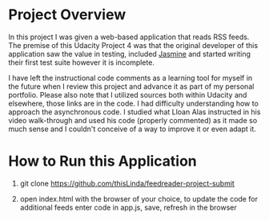 # Project Overview

In this project I was given a web-based application that reads RSS feeds. The premise of this Udacity Project 4 was that the original developer of this application saw the value in testing, included [Jasmine](http://jasmine.github.io/) and started writing their first test suite however it is incomplete.

I have left the instructional code comments as a learning tool for myself in the future when I review this project and advance it as part of my personal portfolio. Please also note that I utilized sources both within Udacity and elsewhere, those links are in the code. I had difficulty understanding how to approach the asynchronous code. I studied what Lloan Alas instructed in his video walk-through and used his code (properly commented) as it made so much sense and I couldn't conceive of a way to improve it or even adapt it.

# How to Run this Application

1. git clone https://github.com/thisLinda/feedreader-project-submit

2. open index.html with the browser of your choice, to update the code for additional feeds enter code in app.js, save, refresh in the browser
